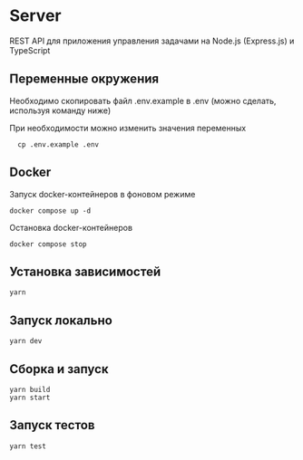 # Server

REST API для приложения управления задачами на Node.js (Express.js) и TypeScript

## Переменные окружения

Необходимо скопировать файл .env.example в .env (можно сделать, используя команду ниже)

При необходимости можно изменить значения переменных

```
  cp .env.example .env
```

## Docker

Запуск docker-контейнеров в фоновом режиме

```
docker compose up -d
```

Остановка docker-контейнеров

```
docker compose stop
```

## Установка зависимостей

```
yarn
```

## Запуск локально

```
yarn dev
```

## Сборка и запуск

```
yarn build
yarn start
```

## Запуск тестов

```
yarn test
```
